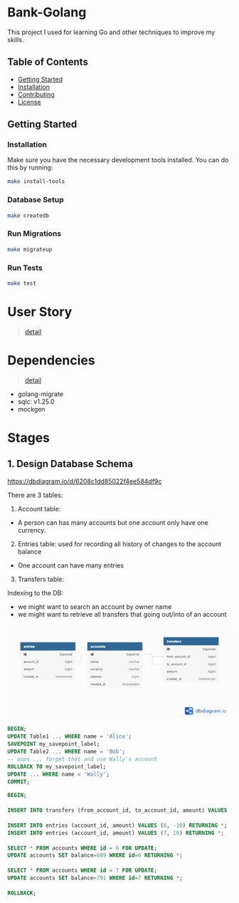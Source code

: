 # Bank-Golang
This project I used for learning Go and other techniques to improve my skills.

## Table of Contents
- [Getting Started](#getting-started)
- [Installation](#installation)
- [Contributing](#contributing)
- [License](#license)

## Getting Started

### Installation

Make sure you have the necessary development tools installed. You can do this by running:
```bash
make install-tools
```

### Database Setup

```bash
make createdb
```

### Run Migrations

```bash
make migrateup
```

### Run Tests

```bash
make test
```     

# User Story
> [detail](./doc/user_story.md)

# Dependencies
> [detail](./doc/tool_instruction.md)
- golang-migrate
- sqlc: v1.25.0
- mockgen

# Stages
## 1. Design Database Schema
https://dbdiagram.io/d/6208c1dd85022f4ee584df9c

There are 3 tables:
1. Account table:
- A person can has many accounts but one account only have one currency.
2. Entries table: used for recording all history of changes to the account balance
- One account can have many entries
3. Transfers table:

Indexing to the DB:
- we might want to search an account by owner name
- we might want to retrieve all transfers that going out/into of an account

![Database graph](./doc/Simple_Bank.png)

```sql
BEGIN;
UPDATE Table1 ... WHERE name = 'Alice';
SAVEPOINT my_savepoint_label;
UPDATE Table2 ... WHERE name = 'Bob';
-- oops ... forget that and use Wally's account
ROLLBACK TO my_savepoint_label;
UPDATE ... WHERE name = 'Wally';
COMMIT;
```

```sql
BEGIN;

INSERT INTO transfers (from_account_id, to_account_id, amount) VALUES (6,7,10) RETURNING *;

INSERT INTO entries (account_id, amount) VALUES (6, -10) RETURNING *;
INSERT INTO entries (account_id, amount) VALUES (7, 10) RETURNING *;

SELECT * FROM accounts WHERE id = 6 FOR UPDATE;
UPDATE accounts SET balance=689 WHERE id=6 RETURNING *;

SELECT * FROM accounts WHERE id = 7 FOR UPDATE;
UPDATE accounts SET balance=791 WHERE id=7 RETURNING *;

ROLLBACK;
```


